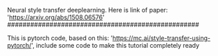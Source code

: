 Neural style transfer deeplearning.
Here is link of paper: 'https://arxiv.org/abs/1508.06576'
##################################################	

This is pytorch code, based on this:
'https://mc.ai/style-transfer-using-pytorch/', include some code to make this tutorial completely ready 
